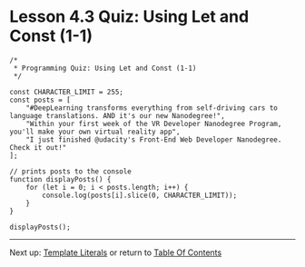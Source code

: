 # Lesson 4.3 Quiz: Using Let and Const (1-1)

```
/*
 * Programming Quiz: Using Let and Const (1-1)
 */

const CHARACTER_LIMIT = 255;
const posts = [
	"#DeepLearning transforms everything from self-driving cars to language translations. AND it's our new Nanodegree!",
	"Within your first week of the VR Developer Nanodegree Program, you'll make your own virtual reality app",
	"I just finished @udacity's Front-End Web Developer Nanodegree. Check it out!"
];

// prints posts to the console
function displayPosts() {
	for (let i = 0; i < posts.length; i++) {
		console.log(posts[i].slice(0, CHARACTER_LIMIT));
	}
}

displayPosts();
```

- - -
Next up: [Template Literals](ND024_Part3_Lesson04_04.md) or return to [Table Of Contents](./ND024_TableOfContents.md)

